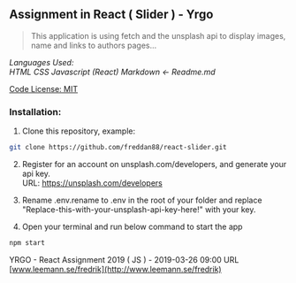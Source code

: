 ## Assignment in React ( Slider ) - Yrgo

> This application is using fetch and the unsplash api to display images, name and links to authors pages...

_Languages Used:_ <br/>
_HTML CSS Javascript (React) Markdown <- Readme.md_

[Code License: MIT](https://choosealicense.com/licenses/mit/)

### Installation:

1. Clone this repository, example:
```Bash
git clone https://github.com/freddan88/react-slider.git
```

2. Register for an account on unsplash.com/developers, and generate your api key.<br/>URL: https://unsplash.com/developers

3. Rename .env.rename to .env in the root of your folder and replace "Replace-this-with-your-unsplash-api-key-here!" with your key.

4. Open your terminal and run below command to start the app
```Bash
npm start
```

YRGO - React Assignment 2019 ( JS ) - 2019-03-26 09:00 URL [www.leemann.se/fredrik](http://www.leemann.se/fredrik)